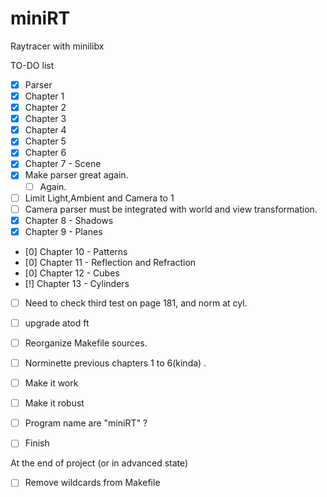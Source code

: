 # miniRT

Raytracer with minilibx

TO-DO list
- [x] Parser
- [x] Chapter 1
- [x] Chapter 2
- [x] Chapter 3
- [x] Chapter 4
- [x] Chapter 5
- [x] Chapter 6
- [x] Chapter 7 - Scene
- [x] Make parser great again.
    - [ ] Again.
- [ ] Limit Light,Ambient and Camera to 1
- [ ] Camera parser must be integrated with world and view transformation.
- [x] Chapter 8 - Shadows
- [x] Chapter 9 - Planes
- [0] Chapter 10 - Patterns
- [0] Chapter 11 - Reflection and Refraction
- [0] Chapter 12 - Cubes
- [!] Chapter 13 - Cylinders
- [ ] Need to check third test on page 181, and norm at cyl.
- [ ] upgrade atod ft
- [ ] Reorganize Makefile sources.
- [ ] Norminette previous chapters 1 to 6(kinda) .
- [ ] Make it work
- [ ] Make it robust
- [ ] Program name are "miniRT" ?
- [ ] Finish


At the end of project (or in advanced state)
- [ ] Remove wildcards from Makefile
